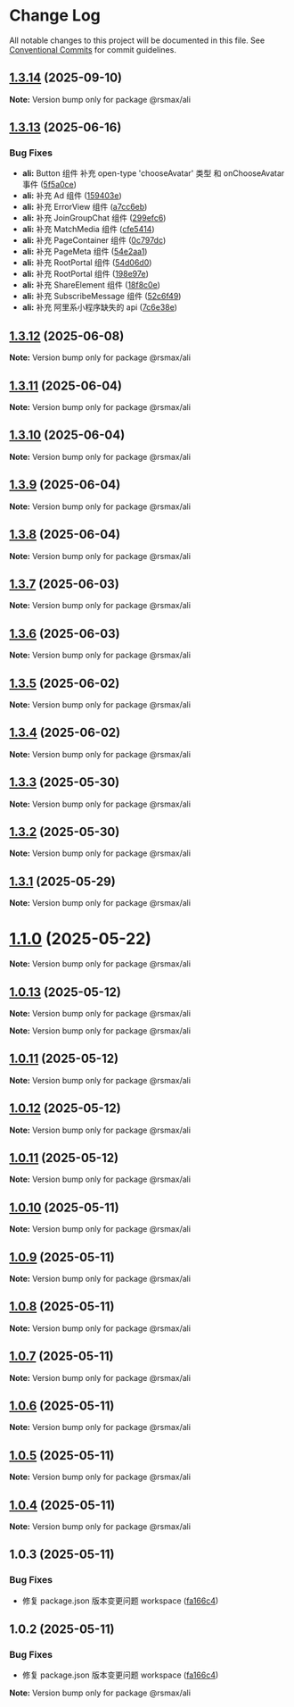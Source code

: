 # Change Log

All notable changes to this project will be documented in this file.
See [Conventional Commits](https://conventionalcommits.org) for commit guidelines.

## [1.3.14](https://github.com/remaxjs/remax/compare/v1.3.13...v1.3.14) (2025-09-10)

**Note:** Version bump only for package @rsmax/ali

## [1.3.13](https://github.com/remaxjs/remax/compare/v1.3.12...v1.3.13) (2025-06-16)

### Bug Fixes

- **ali:** Button 组件 补充 open-type 'chooseAvatar' 类型 和 onChooseAvatar 事件 ([5f5a0ce](https://github.com/remaxjs/remax/commit/5f5a0cee2a8883d03b029c2513c2a1816c7b585a))
- **ali:** 补充 Ad 组件 ([159403e](https://github.com/remaxjs/remax/commit/159403e86e5034550cda0fde7cebb80c106dab39))
- **ali:** 补充 ErrorView 组件 ([a7cc6eb](https://github.com/remaxjs/remax/commit/a7cc6eb3cea806b412fde47cca91497fb2e2c193))
- **ali:** 补充 JoinGroupChat 组件 ([299efc6](https://github.com/remaxjs/remax/commit/299efc61a813dabbeaf51db97d269024f25f4011))
- **ali:** 补充 MatchMedia 组件 ([cfe5414](https://github.com/remaxjs/remax/commit/cfe5414d76c4107fb883327130e419ffcc43e9a6))
- **ali:** 补充 PageContainer 组件 ([0c797dc](https://github.com/remaxjs/remax/commit/0c797dcde779cf4d68adfdadef11169b3a537d71))
- **ali:** 补充 PageMeta 组件 ([54e2aa1](https://github.com/remaxjs/remax/commit/54e2aa13d1a8df70513c36adb4361b3d9fff497a))
- **ali:** 补充 RootPortal 组件 ([54d06d0](https://github.com/remaxjs/remax/commit/54d06d067fbfa3903f4750d9cb915b3acf3c97a6))
- **ali:** 补充 RootPortal 组件 ([198e97e](https://github.com/remaxjs/remax/commit/198e97ef568cf66ada477debee2b5a558e277b6e))
- **ali:** 补充 ShareElement 组件 ([18f8c0e](https://github.com/remaxjs/remax/commit/18f8c0e5653746341c9fd15533d9a7d5b5b85991))
- **ali:** 补充 SubscribeMessage 组件 ([52c6f49](https://github.com/remaxjs/remax/commit/52c6f4958569ccc49c30193bf384cad2ccb04940))
- **ali:** 补充 阿里系小程序缺失的 api ([7c6e38e](https://github.com/remaxjs/remax/commit/7c6e38e8560316c51ebd94ddb1929cc9ff76ddd3))

## [1.3.12](https://github.com/remaxjs/remax/compare/v1.3.11...v1.3.12) (2025-06-08)

**Note:** Version bump only for package @rsmax/ali

## [1.3.11](https://github.com/remaxjs/remax/compare/v1.3.8...v1.3.11) (2025-06-04)

**Note:** Version bump only for package @rsmax/ali

## [1.3.10](https://github.com/remaxjs/remax/compare/v1.3.9...v1.3.10) (2025-06-04)

**Note:** Version bump only for package @rsmax/ali

## [1.3.9](https://github.com/remaxjs/remax/compare/v1.3.8...v1.3.9) (2025-06-04)

**Note:** Version bump only for package @rsmax/ali

## [1.3.8](https://github.com/remaxjs/remax/compare/v1.3.7...v1.3.8) (2025-06-04)

**Note:** Version bump only for package @rsmax/ali

## [1.3.7](https://github.com/remaxjs/remax/compare/v1.3.6...v1.3.7) (2025-06-03)

**Note:** Version bump only for package @rsmax/ali

## [1.3.6](https://github.com/remaxjs/remax/compare/v1.3.5...v1.3.6) (2025-06-03)

**Note:** Version bump only for package @rsmax/ali

## [1.3.5](https://github.com/remaxjs/remax/compare/v1.3.4...v1.3.5) (2025-06-02)

**Note:** Version bump only for package @rsmax/ali

## [1.3.4](https://github.com/remaxjs/remax/compare/v1.3.3...v1.3.4) (2025-06-02)

**Note:** Version bump only for package @rsmax/ali

## [1.3.3](https://github.com/remaxjs/remax/compare/v1.3.2...v1.3.3) (2025-05-30)

**Note:** Version bump only for package @rsmax/ali

## [1.3.2](https://github.com/remaxjs/remax/compare/v1.3.1...v1.3.2) (2025-05-30)

**Note:** Version bump only for package @rsmax/ali

## [1.3.1](https://github.com/remaxjs/remax/compare/v1.1.2...v1.3.1) (2025-05-29)

**Note:** Version bump only for package @rsmax/ali

# [1.1.0](https://github.com/remaxjs/remax/compare/v1.0.13...v1.1.0) (2025-05-22)

**Note:** Version bump only for package @rsmax/ali

## [1.0.13](https://github.com/remaxjs/remax/compare/v1.0.12...v1.0.13) (2025-05-12)

**Note:** Version bump only for package @rsmax/ali

**Note:** Version bump only for package @rsmax/ali

## [1.0.11](https://github.com/remaxjs/remax/compare/v1.0.12...v1.0.11) (2025-05-12)

**Note:** Version bump only for package @rsmax/ali

## [1.0.12](https://github.com/remaxjs/remax/compare/v1.0.11...v1.0.12) (2025-05-12)

**Note:** Version bump only for package @rsmax/ali

## [1.0.11](https://github.com/remaxjs/remax/compare/v1.0.10...v1.0.11) (2025-05-12)

**Note:** Version bump only for package @rsmax/ali

## [1.0.10](https://github.com/remaxjs/remax/compare/v1.0.9...v1.0.10) (2025-05-11)

**Note:** Version bump only for package @rsmax/ali

## [1.0.9](https://github.com/remaxjs/remax/compare/v1.0.8...v1.0.9) (2025-05-11)

**Note:** Version bump only for package @rsmax/ali

## [1.0.8](https://github.com/remaxjs/remax/compare/v1.0.7...v1.0.8) (2025-05-11)

**Note:** Version bump only for package @rsmax/ali

## [1.0.7](https://github.com/remaxjs/remax/compare/v1.0.6...v1.0.7) (2025-05-11)

**Note:** Version bump only for package @rsmax/ali

## [1.0.6](https://github.com/remaxjs/remax/compare/v1.0.5...v1.0.6) (2025-05-11)

**Note:** Version bump only for package @rsmax/ali

## [1.0.5](https://github.com/remaxjs/remax/compare/v1.0.4...v1.0.5) (2025-05-11)

**Note:** Version bump only for package @rsmax/ali

## [1.0.4](https://github.com/remaxjs/remax/compare/v1.0.3...v1.0.4) (2025-05-11)

**Note:** Version bump only for package @rsmax/ali

## 1.0.3 (2025-05-11)

### Bug Fixes

- 修复 package.json 版本变更问题 workspace ([fa166c4](https://github.com/remaxjs/remax/commit/fa166c4bfd9adfe7e4f2e061a44d9f90a4ca914d))

## 1.0.2 (2025-05-11)

### Bug Fixes

- 修复 package.json 版本变更问题 workspace ([fa166c4](https://github.com/remaxjs/remax/commit/fa166c4bfd9adfe7e4f2e061a44d9f90a4ca914d))

**Note:** Version bump only for package @rsmax/ali
